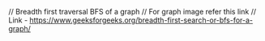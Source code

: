 // Breadth first traversal BFS of a graph
// For graph image refer this link
// Link - https://www.geeksforgeeks.org/breadth-first-search-or-bfs-for-a-graph/
